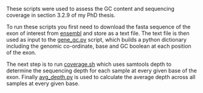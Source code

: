 These scripts were used to assess the GC content and sequencing coverage in section 3.2.9 of my PhD thesis.

To run these scripts you first need to download the fasta sequence of the exon of interest from 
[ensembl](https://useast.ensembl.org/) and store as a text file. The text file is then used as input to the 
[gene_gc.py](https://github.com/blain1995/thesis_scripts/FOXO1_coverage/gene_gc.py) script, which builds a python 
dictionary including the 
genomic co-ordinate, base and GC boolean at each position of the exon. 

The next step is to run [coverage.sh](https://github.com/blain1995/thesis_scripts/FOXO1_coverage/coverage.sh) which 
uses samtools depth to determine the sequencing depth for each sample at every given base of the exon. Finally 
[avg_depth.py](https://github.com/blain1995/thesis_scripts/FOXO1_coverage/avg_depth.py) is used to calculate the 
average depth across all samples at every given base.   
